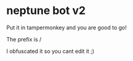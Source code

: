 # neptune bot v2

Put it in tampermonkey and you are good to go!

The prefix is /

I obfuscated it so you cant edit it ;)
